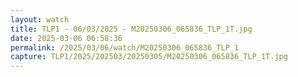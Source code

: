 ```yaml
---
layout: watch
title: TLP1 - 06/03/2025 - M20250306_065836_TLP_1T.jpg
date: 2025-03-06 06:58:36
permalink: /2025/03/06/watch/M20250306_065836_TLP_1
capture: TLP1/2025/202503/20250305/M20250306_065836_TLP_1T.jpg
---
```

